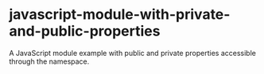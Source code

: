 javascript-module-with-private-and-public-properties
====================================================

A JavaScript module example with public and private properties accessible through the namespace.
